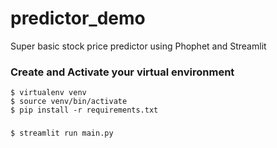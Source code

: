 # predictor_demo
Super basic stock price predictor using Phophet and Streamlit

### Create and Activate your virtual environment

```
$ virtualenv venv
$ source venv/bin/activate
$ pip install -r requirements.txt
```
###
```
$ streamlit run main.py
```
